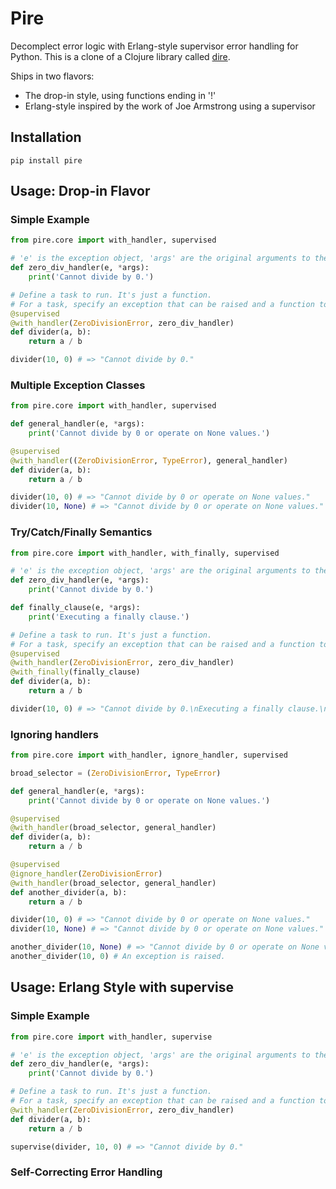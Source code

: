# Pire

Decomplect error logic with Erlang-style supervisor error handling for Python. This is a clone of a Clojure library called [dire](https://github.com/MichaelDrogalis/dire).

Ships in two flavors:
* The drop-in style, using functions ending in '!'
* Erlang-style inspired by the work of Joe Armstrong using a supervisor

## Installation
```
pip install pire
```

## Usage: Drop-in Flavor

### Simple Example

```python
from pire.core import with_handler, supervised

# 'e' is the exception object, 'args' are the original arguments to the task.
def zero_div_handler(e, *args):
    print('Cannot divide by 0.')

# Define a task to run. It's just a function.
# For a task, specify an exception that can be raised and a function to deal with it.
@supervised
@with_handler(ZeroDivisionError, zero_div_handler)
def divider(a, b):
    return a / b

divider(10, 0) # => "Cannot divide by 0."
```

### Multiple Exception Classes

```python
from pire.core import with_handler, supervised

def general_handler(e, *args):
    print('Cannot divide by 0 or operate on None values.')

@supervised
@with_handler((ZeroDivisionError, TypeError), general_handler)
def divider(a, b):
    return a / b

divider(10, 0) # => "Cannot divide by 0 or operate on None values."
divider(10, None) # => "Cannot divide by 0 or operate on None values."
```

### Try/Catch/Finally Semantics

```python
from pire.core import with_handler, with_finally, supervised

# 'e' is the exception object, 'args' are the original arguments to the task.
def zero_div_handler(e, *args):
    print('Cannot divide by 0.')

def finally_clause(e, *args):
    print('Executing a finally clause.')

# Define a task to run. It's just a function.
# For a task, specify an exception that can be raised and a function to deal with it.
@supervised
@with_handler(ZeroDivisionError, zero_div_handler)
@with_finally(finally_clause)
def divider(a, b):
    return a / b

divider(10, 0) # => "Cannot divide by 0.\nExecuting a finally clause.\n"
```

### Ignoring handlers

```python
from pire.core import with_handler, ignore_handler, supervised

broad_selector = (ZeroDivisionError, TypeError)

def general_handler(e, *args):
    print('Cannot divide by 0 or operate on None values.')

@supervised
@with_handler(broad_selector, general_handler)
def divider(a, b):
    return a / b

@supervised
@ignore_handler(ZeroDivisionError)
@with_handler(broad_selector, general_handler)
def another_divider(a, b):
    return a / b

divider(10, 0) # => "Cannot divide by 0 or operate on None values."
divider(10, None) # => "Cannot divide by 0 or operate on None values."

another_divider(10, None) # => "Cannot divide by 0 or operate on None values."
another_divider(10, 0) # An exception is raised. 
```

## Usage: Erlang Style with supervise

### Simple Example

```python
from pire.core import with_handler, supervise

# 'e' is the exception object, 'args' are the original arguments to the task.
def zero_div_handler(e, *args):
    print('Cannot divide by 0.')

# Define a task to run. It's just a function.
# For a task, specify an exception that can be raised and a function to deal with it.
@with_handler(ZeroDivisionError, zero_div_handler)
def divider(a, b):
    return a / b

supervise(divider, 10, 0) # => "Cannot divide by 0."
```

### Self-Correcting Error Handling

